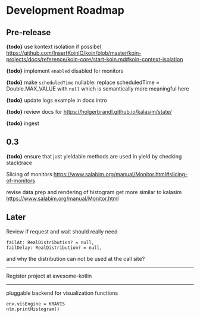 # Development Roadmap


## Pre-release

**{todo}** use kontext isolation if possibel https://github.com/InsertKoinIO/koin/blob/master/koin-projects/docs/reference/koin-core/start-koin.md#koin-context-isolation

**{todo}** implement `enabled` disabled for monitors

**{todo}**  make `scheduledTime` nullable: replace scheduledTime = Double.MAX_VALUE with `null` which is semantically more meaningful here

**{todo}** update logs example in docs intro

**{todo}** review docs for https://holgerbrandl.github.io/kalasim/state/

**{todo}** ingest


## 0.3

**{todo}** ensure that just yieldable methods are used in yield by checking stacktrace

Slicing of monitors https://www.salabim.org/manual/Monitor.html#slicing-of-monitors

revise data prep and rendering of histogram get more similar to kalasim https://www.salabim.org/manual/Monitor.html

## Later

Review if request and wait should really need
```
failAt: RealDistribution? = null,
failDelay: RealDistribution? = null,
```
and why the distribution can not be used at the call site?

---

Register project at awesome-kotlin


---

pluggable backend for visualization functions
```
env.visEngine = KRAVIS
nlm.printHistogram()
```